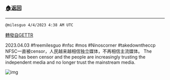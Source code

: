 ###  [:house:返回](README.md)
---


`@milesguo 4/4/2023 4:38 AM UTC`

[轉發自GETTR](https://gettr.com/post/p2dfdtn4a60)

2023.04.03 #freemilesguo #nfsc #mos #Ninoscorner #takedowntheccp 
NFSC一直被censor，人民越来越相信独立媒体，不再相信主流媒体。
The NFSC has been censor and the people are increasingly trusting the independent media and no longer trust the mainstream media.

![img](https://media.gettr.com/group11/getter/2023/04/04/04/9b5624d6-7b32-6b30-fa77-3a116f263928/out.jpg)
